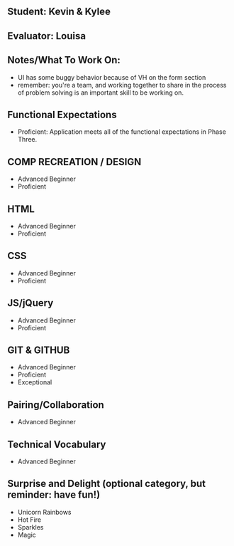 ## Student: Kevin & Kylee
## Evaluator: Louisa
## Notes/What To Work On:

- UI has some buggy behavior because of VH on the form section
- remember: you're a team, and working together to share in the process of problem solving is an important skill to be working on. 

## Functional Expectations

* Proficient: Application meets all of the functional expectations in Phase Three.


## COMP RECREATION / DESIGN

* Advanced Beginner  
* Proficient  


## HTML

* Advanced Beginner  
* Proficient    


## CSS

* Advanced Beginner  
* Proficient   


## JS/jQuery

* Advanced Beginner  
* Proficient  


## GIT & GITHUB

* Advanced Beginner  
* Proficient  
* Exceptional

## Pairing/Collaboration

* Advanced Beginner  


## Technical Vocabulary

* Advanced Beginner

## Surprise and Delight (optional category, but reminder: have fun!)

* Unicorn Rainbows  
* Hot Fire  
* Sparkles  
* Magic  
